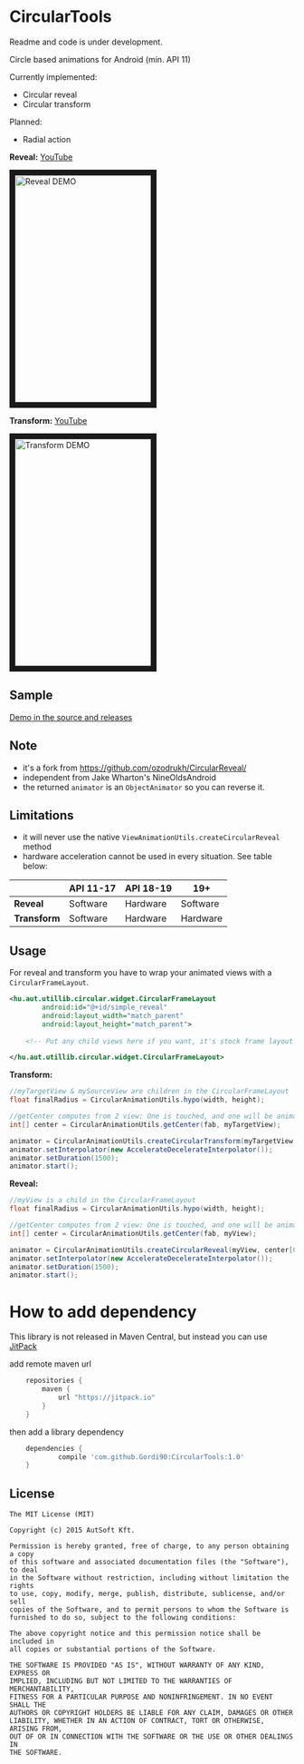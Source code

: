 CircularTools
==============

Readme and code is under development.

Circle based animations for Android (min. API 11)

Currently implemented:
- Circular reveal
- Circular transform

Planned:
- Radial action

**Reveal:**
<a href="https://youtu.be/g83nwbi33c0">YouTube</a>

<img src="http://i.imgur.com/pT0UqHA.gif" alt="Reveal DEMO" width="240" height="400" border="10" />

**Transform:**
<a href="https://youtu.be/96eBHwWxTiA">YouTube</a>

<img src="http://i.imgur.com/QeaoLpD.gif" alt="Transform DEMO" width="240" height="400" border="10" />


Sample
------
<a href="https://github.com/Gordi90/CircularTools/releases">Demo in the source and releases</a>

Note
-----
- it's a fork from https://github.com/ozodrukh/CircularReveal/
- independent from Jake Wharton's NineOldsAndroid
- the returned `animator` is an `ObjectAnimator` so you can reverse it.
 
Limitations
-----------
- it will never use the native `ViewAnimationUtils.createCircularReveal` method
- hardware acceleration cannot be used in every situation. See table below:

|           | API 11-17 | API 18-19 |   19+    |
|-----------|-----------|-----------|----------|
|   **Reveal**  |  Software |  Hardware | Software |
| **Transform** |  Software |  Hardware | Hardware |

Usage
------

For reveal and transform you have to wrap your animated views with a `CircularFrameLayout`.

```xml
<hu.aut.utillib.circular.widget.CircularFrameLayout
        android:id="@+id/simple_reveal"
        android:layout_width="match_parent"
        android:layout_height="match_parent">
    
    <!-- Put any child views here if you want, it's stock frame layout  -->

</hu.aut.utillib.circular.widget.CircularFrameLayout>
```
**Transform:**
```java
//myTargetView & mySourceView are children in the CircularFrameLayout
float finalRadius = CircularAnimationUtils.hypo(width, height);

//getCenter computes from 2 view: One is touched, and one will be animated, but you can use anything for center
int[] center = CircularAnimationUtils.getCenter(fab, myTargetView);

animator = CircularAnimationUtils.createCircularTransform(myTargetView, mySourceView, center[0], center[1], 0F, finalRadius);
animator.setInterpolator(new AccelerateDecelerateInterpolator());
animator.setDuration(1500);
animator.start();

```

**Reveal:**
```java
//myView is a child in the CircularFrameLayout
float finalRadius = CircularAnimationUtils.hypo(width, height);

//getCenter computes from 2 view: One is touched, and one will be animated, but you can use anything for center
int[] center = CircularAnimationUtils.getCenter(fab, myView);

animator = CircularAnimationUtils.createCircularReveal(myView, center[0], center[1], 0, finalRadius);
animator.setInterpolator(new AccelerateDecelerateInterpolator());
animator.setDuration(1500);
animator.start();      

```

How to add dependency
=====================

This library is not released in Maven Central, but instead you can use [JitPack](https://www.jitpack.io/)

add remote maven url

```groovy
	repositories {
	    maven {
	        url "https://jitpack.io"
	    }
	}
```

then add a library dependency

```groovy
	dependencies {
	        compile 'com.github.Gordi90:CircularTools:1.0'
	}
```


License
--------

    The MIT License (MIT)

    Copyright (c) 2015 AutSoft Kft.
    
    Permission is hereby granted, free of charge, to any person obtaining a copy
    of this software and associated documentation files (the "Software"), to deal
    in the Software without restriction, including without limitation the rights
    to use, copy, modify, merge, publish, distribute, sublicense, and/or sell
    copies of the Software, and to permit persons to whom the Software is
    furnished to do so, subject to the following conditions:
    
    The above copyright notice and this permission notice shall be included in
    all copies or substantial portions of the Software.
    
    THE SOFTWARE IS PROVIDED "AS IS", WITHOUT WARRANTY OF ANY KIND, EXPRESS OR
    IMPLIED, INCLUDING BUT NOT LIMITED TO THE WARRANTIES OF MERCHANTABILITY,
    FITNESS FOR A PARTICULAR PURPOSE AND NONINFRINGEMENT. IN NO EVENT SHALL THE
    AUTHORS OR COPYRIGHT HOLDERS BE LIABLE FOR ANY CLAIM, DAMAGES OR OTHER
    LIABILITY, WHETHER IN AN ACTION OF CONTRACT, TORT OR OTHERWISE, ARISING FROM,
    OUT OF OR IN CONNECTION WITH THE SOFTWARE OR THE USE OR OTHER DEALINGS IN
    THE SOFTWARE.
